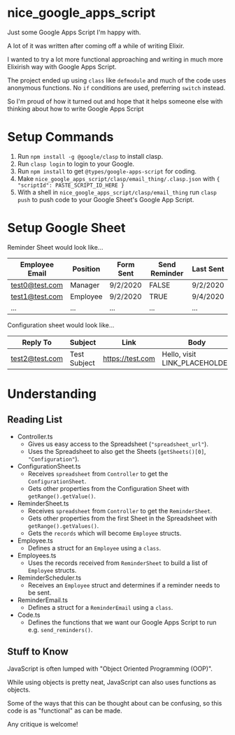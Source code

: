 # nice_google_apps_script

Just some Google Apps Script I'm happy with.

A lot of it was written after coming off a while of writing Elixir.

I wanted to try a lot more functional approaching and writing in much more Elixirish way with Google Apps Script.

The project ended up using `class` like `defmodule` and much of the code uses anonymous functions. No `if` conditions are used, preferring `switch` instead.

So I'm proud of how it turned out and hope that it helps someone else with thinking about how to write Google Apps Script

# Setup Commands

1. Run `npm install -g @google/clasp` to install clasp.
2. Run `clasp login` to login to your Google.
3. Run `npm install` to get `@types/google-apps-script` for coding.
4. Make `nice_google_apps_script/clasp/email_thing/.clasp.json` with `{ "scriptId": PASTE_SCRIPT_ID_HERE }`
5. With a shell in `nice_google_apps_script/clasp/email_thing` run `clasp push` to push code to your Google Sheet's Google App Script.

# Setup Google Sheet

Reminder Sheet would look like...

| Employee Email | Position | Form Sent | Send Reminder | Last Sent |
| -------------- | -------- | --------- | ------------- | --------- |
| test0@test.com | Manager  | 9/2/2020  | FALSE         | 9/2/2020  |
| test1@test.com | Employee | 9/2/2020  | TRUE          | 9/4/2020  |
| ...            | ...      | ...       | ...           | ...       |

Configuration sheet would look like...

| Reply To       | Subject      | Link             | Body                          | Activated |
| -------------- | ------------ | ---------------- | ----------------------------- | --------- |
| test2@test.com | Test Subject | https://test.com | Hello, visit LINK_PLACEHOLDER | TRUE      |

# Understanding

## Reading List

- Controller.ts
  - Gives us easy access to the Spreadsheet (`"spreadsheet_url"`).
  - Uses the Spreadsheet to also get the Sheets (`getSheets()[0]`, `"Configuration"`).
- ConfigurationSheet.ts
  - Receives `spreadsheet` from `Controller` to get the `ConfigurationSheet`.
  - Gets other properties from the Configuration Sheet with `getRange().getValue()`.
- ReminderSheet.ts
  - Receives `spreadsheet` from `Controller` to get the `ReminderSheet`.
  - Gets other properties from the first Sheet in the Spreadsheet with `getRange().getValues()`.
  - Gets the `records` which will become `Employee` structs.
- Employee.ts
  - Defines a struct for an `Employee` using a `class`.
- Employees.ts
  - Uses the records received from `ReminderSheet` to build a list of `Employee` structs.
- ReminderScheduler.ts
  - Receives an `Employee` struct and determines if a reminder needs to be sent.
- ReminderEmail.ts
  - Defines a struct for a `ReminderEmail` using a `class`.
- Code.ts
  - Defines the functions that we want our Google Apps Script to run e.g. `send_reminders()`.

## Stuff to Know

JavaScript is often lumped with "Object Oriented Programming (OOP)".

While using objects is pretty neat, JavaScript can also uses functions as objects.

Some of the ways that this can be thought about can be confusing, so this code is as "functional" as can be made.

Any critique is welcome!

